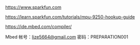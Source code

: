 https://www.sparkfun.com

https://learn.sparkfun.com/tutorials/mpu-9250-hookup-guide

https://ide.mbed.com/compiler/

Mbed
帐号：lize5664@gmail.com
密码：PREPARATION001